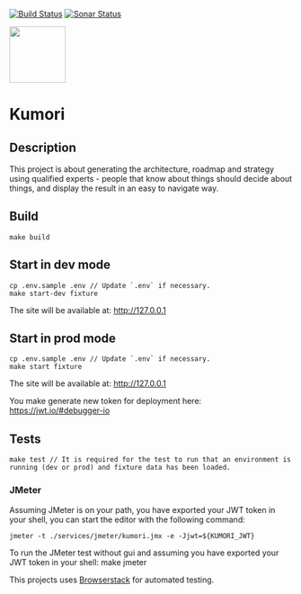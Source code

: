 [![Build Status](https://travis-ci.org/Mathmagicians/kumori.svg?branch=master)](https://travis-ci.org/Mathmagicians/kumori)
[![Sonar Status](https://sonarcloud.io/api/project_badges/measure?project=Mathmagicians_kumori&metric=alert_status)](https://sonarcloud.io/dashboard?id=Mathmagicians_kumori)

<img src="https://p14.zdusercontent.com/attachment/1015988/ILt64wv09EiSYlczYn9qT6sbO?token=eyJhbGciOiJkaXIiLCJlbmMiOiJBMTI4Q0JDLUhTMjU2In0..p5isVLQUoFjBFQxrbKuZ7A.pd5GzuefqEFeVonPbUT2RXV9zfcjOMeceoWh-DvzrUaKpmmoJ3bfFFsRGo3_hkwsz0WUlLCfibURlXnD3TUIuUarpqcEIScqbRDRImkgp8yp8pMrVsldZVcx3-pdyY0JsssrpGMxVBFEF-0sRpUU5fpcLLaR1SC9RjPsN7fRroQ45UOpYbfntVwaAIeEiKcVbqW4DSIyGJ2yqsYB4JCXKbo-kmLv9Y2huo87j4qbZnnvAUV2y99_QpPcl5KRDvsy6L4qXBasZU4bHa7YnE83CK5PphMORCfcAT7pAk9tgrU.58aljhq1tzvjb-BavJPb8w" width="100">

# Kumori

## Description

This project is about generating the architecture, roadmap and strategy using qualified experts - people that know about things should decide about things, and display the result in an easy to navigate way.

## Build
    make build

## Start in dev mode
    cp .env.sample .env // Update `.env` if necessary.
    make start-dev fixture

The site will be available at: <http://127.0.0.1>

## Start in prod mode
    cp .env.sample .env // Update `.env` if necessary.
    make start fixture

The site will be available at: <http://127.0.0.1>

You make generate new token for deployment here: <https://jwt.io/#debugger-io>

## Tests
    make test // It is required for the test to run that an environment is running (dev or prod) and fixture data has been loaded.

### JMeter

Assuming JMeter is on your path, you have exported your JWT token in your shell, you can start the editor with the following command:

    jmeter -t ./services/jmeter/kumori.jmx -e -Jjwt=${KUMORI_JWT}

To run the JMeter test without gui and assuming you have exported your JWT token in your shell:
    make jmeter

This projects uses [Browserstack](https://www.browserstack.com) for automated testing.
